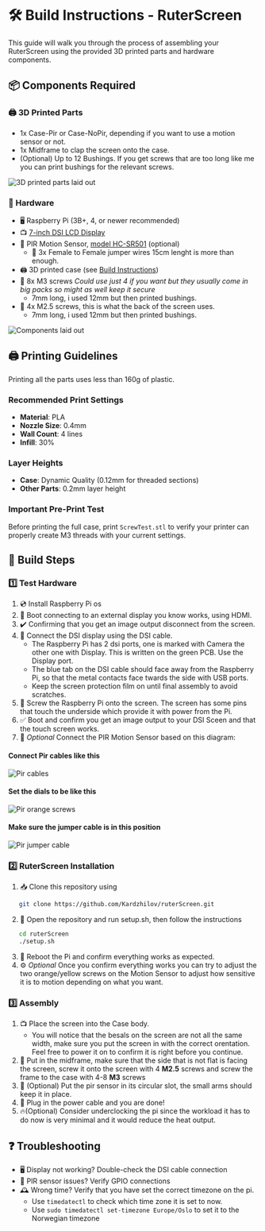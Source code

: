 # 🛠️ Build Instructions - RuterScreen

This guide will walk you through the process of assembling your RuterScreen using the provided 3D printed parts and hardware components.

## 📦 Components Required

### 🖨️ 3D Printed Parts
- 1x Case-Pir or Case-NoPir, depending if you want to use a motion sensor or not.
- 1x Midframe to clap the screen onto the case.
- (Optional) Up to 12 Bushings. If you get screws that are too long like me you can print bushings for the relevant screws.

![3D printed parts laid out](../images/3dParts.jpg)

### 🔧 Hardware
- 🖥️ Raspberry Pi (3B+, 4, or newer recommended)
- 📺 [7-inch DSI LCD Display](https://aliexpress.com/item/1005006739026067.html)
- 👋 PIR Motion Sensor, [model HC-SR501](https://aliexpress.com/item/32824574702.html) (optional)
    - 🔌 3x Female to Female jumper wires 15cm lenght is more than enough.
- 🖨️ 3D printed case (see [Build Instructions](stl/BUILD.md))
- 🔩 8x M3 screws *Could use just 4 if you want but they usually come in big packs so might as well keep it secure*
    - 7mm long, i used 12mm but then printed bushings.
- 🔩 4x M2.5 screws, this is what the back of the screen uses. 
    - 7mm long, i used 12mm but then printed bushings.

![Components laid out](../images/Components.jpg)

## 🖨️ Printing Guidelines

Printing all the parts uses less than 160g of plastic.

### Recommended Print Settings
- **Material**: PLA
- **Nozzle Size**: 0.4mm
- **Wall Count**: 4 lines
- **Infill**: 30%

### Layer Heights
- **Case**: Dynamic Quality (0.12mm for threaded sections)
- **Other Parts**: 0.2mm layer height

### Important Pre-Print Test
Before printing the full case, print `ScrewTest.stl` to verify your printer can properly create M3 threads with your current settings.

## 🔨 Build Steps

### 1️⃣ Test Hardware
1. 💿 Install Raspberry Pi os
2. 🔌 Boot connecting to an external display you know works, using HDMI. 
3. ✔️ Confirming that you get an image output disconnect from the screen.
4. 🔌 Connect the DSI display using the DSI cable. 
    - The Raspberry Pi has 2 dsi ports, one is marked with Camera the other one with Display. This is written on the green PCB. Use the Display port. 
    - The blue tab on the DSI cable should face away from the Raspberry Pi, so that the metal contacts face twards the side with USB ports. 
    - Keep the screen protection film on until final assembly to avoid scratches.
5. 🔧 Screw the Raspberry Pi onto the screen. The screen has some pins that touch the underside which provide it with power from the Pi. 
6. ✅ Boot and confirm you get an image output to your DSI Sceen and that the touch screen works.
7. 👋 *Optional* Connect the PIR Motion Sensor based on this diagram:

#### Connect Pir cables like this
![Pir cables](../images/PirCables.jpg)
#### Set the dials to be like this
![Pir orange screws](../images/PirSettingOrange.png)
#### Make sure the jumper cable is in this position
![Pir jumper cable](../images/PirSettingJumper.png)

### 2️⃣ RuterScreen Installation
1. 📥 Clone this repository using 
```bash
   git clone https://github.com/Kardzhilov/ruterScreen.git
```
2. 🚀 Open the repository and run setup.sh, then follow the instructions
```bash
   cd ruterScreen
   ./setup.sh
```
3. 🔄 Reboot the Pi and confirm everything works as expected.
4. ⚙️ *Optional* Once you confirm everything works you can try to adjust the two orange/yellow screws on the Motion Sensor to adjust how sensitive it is to motion depending on what you want.

### 3️⃣ Assembly
1. 📺 Place the screen into the Case body.
    - You will notice that the besals on the screen are not all the same width, make sure you put the screen in with the correct orentation. Feel free to power it on to confirm it is right before you continue.
2. 🔧 Put in the midframe, make sure that the side that is not flat is facing the screen, screw it onto the screen with 4 **M2.5** screws and screw the frame to the case with 4-8 **M3** screws
3. 👋 (Optional) Put the pir sensor in its circular slot, the small arms should keep it in place.
4. 🔌 Plug in the power cable and you are done!
5. 🔥(Optional) Consider underclocking the pi since the workload it has to do now is very minimal and it would reduce the heat output. 

## ❓ Troubleshooting
- 🖥️ Display not working? Double-check the DSI cable connection
- 👋 PIR sensor issues? Verify GPIO connections
- 🕰️ Wrong time? Verify that you have set the correct timezone on the pi.
    - Use ```timedatectl``` to check which time zone it is set to now.
    - Use ```sudo timedatectl set-timezone Europe/Oslo``` to set it to the Norwegian timezone
